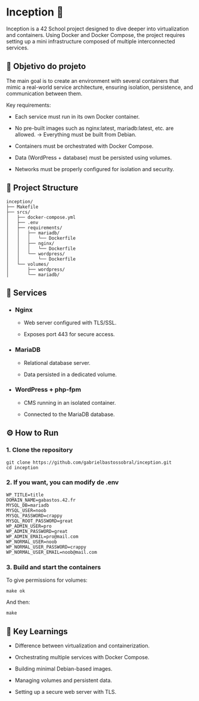 
# Inception 🐳

Inception is a 42 School
 project designed to dive deeper into virtualization and containers.
Using Docker and Docker Compose, the project requires setting up a mini infrastructure composed of multiple interconnected services.


## 📌 Objetivo do projeto

The main goal is to create an environment with several containers that mimic a real-world service architecture, ensuring isolation, persistence, and communication between them.

Key requirements:

- Each service must run in its own Docker container.

- No pre-built images such as nginx:latest, mariadb:latest, etc. are allowed.
    → Everything must be built from Debian.

- Containers must be orchestrated with Docker Compose.

- Data (WordPress + database) must be persisted using volumes.

- Networks must be properly configured for isolation and security.


## 📂 Project Structure
```
inception/
├── Makefile
├── srcs/
│   ├── docker-compose.yml
│   ├── .env
│   ├── requirements/
│   │   ├── mariadb/
│   │   │   └── Dockerfile
│   │   ├── nginx/
│   │   │   └── Dockerfile
│   │   └── wordpress/
│   │       └── Dockerfile
│   └── volumes/
│       ├── wordpress/
│       └── mariadb/
```
## 🐳 Services

- ### Nginx

    -  Web server configured with TLS/SSL.

    -  Exposes port 443 for secure access.

- ### MariaDB

    -  Relational database server.

    -  Data persisted in a dedicated volume.

- ### WordPress + php-fpm

    -  CMS running in an isolated container.

    -  Connected to the MariaDB database.


## ⚙️ How to Run

### 1. Clone the repository

```
git clone https://github.com/gabrielbastossobral/inception.git
cd inception
```

### 2. If you want, you can modify de .env

```
WP_TITLE=title
DOMAIN_NAME=gabastos.42.fr
MYSQL_DB=mariadb
MYSQL_USER=noob
MYSQL_PASSWORD=crappy
MYSQL_ROOT_PASSWORD=great
WP_ADMIN_USER=pro
WP_ADMIN_PASSWORD=great
WP_ADMIN_EMAIL=pro@mail.com
WP_NORMAL_USER=noob
WP_NORMAL_USER_PASSWORD=crappy
WP_NORMAL_USER_EMAIL=noob@mail.com
```

### 3. Build and start the containers

To give permissions for volumes:
```
make ok
```
And then:
```
make
```
## 📝 Key Learnings

- Difference between virtualization and containerization.

- Orchestrating multiple services with Docker Compose.

- Building minimal Debian-based images.

- Managing volumes and persistent data.

- Setting up a secure web server with TLS.

